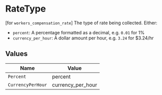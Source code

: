 # RateType

[for `workers_compensation_rate`] The type of rate being collected. Either:
 - `percent`: A percentage formatted as a decimal, e.g. `0.01` for 1%
 - `currency_per_hour`: A dollar amount per hour, e.g. `3.24` for $3.24/hr



## Values

| Name              | Value             |
| ----------------- | ----------------- |
| `Percent`         | percent           |
| `CurrencyPerHour` | currency_per_hour |
